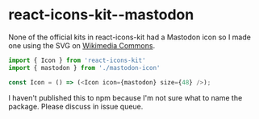 # react-icons-kit--mastodon

None of the official kits in react-icons-kit had a Mastodon icon so I 
made one using the SVG on [Wikimedia Commons](https://commons.wikimedia.org/wiki/File:Mastodon_Logotype_(Simple).svg).

```js
import { Icon } from 'react-icons-kit'
import { mastodon } from './mastodon-icon'

const Icon = () => (<Icon icon={mastodon} size={48} />);
```

I haven't published this to npm because I'm not sure what to name the package. Please discuss in issue queue.
